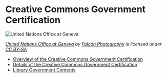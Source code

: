 # Creative Commons Government Certification

![United Nations Office at Geneva](https://github.com/creativecommons/cc-cert-gov/blob/master/images/UnitedNations.jpg "United Nations Office at Geneva")

*[United Nations Office at Geneva](https://flic.kr/p/rDNcaB "United Nations Office at Geneva") by [Falcon Photography](https://www.flickr.com/photos/falcon_33/) is licensed under [CC BY-SA](https://creativecommons.org/licenses/by-sa/2.0/)*

* [Overview of the Creative Commons Government Certification](overview/index.md) 
* [Details of the Creative Commons Government Certification](details/index.md) 
* [Library Government Contents](contents/index.md)  

